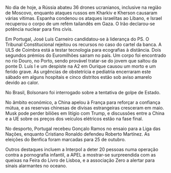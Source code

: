 No dia de hoje, a Rússia abateu 36 drones ucranianos, inclusive na região de Moscovo, enquanto ataques russos em Kharkiv e Kherson causaram várias vítimas. Espanha condenou os ataques israelitas ao Líbano, e Israel recuperou o corpo de um refém tailandês em Gaza. O Irão declarou-se potência nuclear para fins civis.

Em Portugal, José Luís Carneiro candidatou-se à liderança do PS. O Tribunal Constitucional rejeitou os recursos no caso do cartel da banca. A ULS de Coimbra está a testar tecnologia para ecografias à distância. Dois segundos prémios do Euromilhões saíram no país. Um corpo foi encontrado no rio Douro, no Porto, sendo provável tratar-se do jovem que saltou da ponte D. Luís I e um despiste na A2 em Ourique causou um morto e um ferido grave. As urgências de obstetrícia e pediatria encerraram este sábado em alguns hospitais e cinco distritos estão sob aviso amarelo devido ao calor.

No Brasil, Bolsonaro foi interrogado sobre a tentativa de golpe de Estado.

No âmbito económico, a China apelou à França para reforçar a confiança mútua, e as reservas chinesas de divisas estrangeiras cresceram em maio. Musk pode perder biliões em litígio com Trump, e discussões entre a China e a UE sobre os preços dos veículos elétricos estão na fase final.

No desporto, Portugal recebeu Gonçalo Ramos no ensaio para a Liga das Nações, enquanto Cristiano Ronaldo defendeu Roberto Martínez. As eleições do Benfica foram marcadas para 25 de outubro.

Outros destaques incluem a Interpol a deter 20 pessoas numa operação contra a pornografia infantil, a APEL a mostrar-se surpreendida com as queixas na Feira do Livro de Lisboa, e a associação Zero a alertar para sinais alarmantes no oceano.